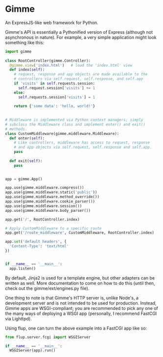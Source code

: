Gimme
=====

An ExpressJS-like web framework for Python.

Gimme's API is essentially a Pythonified version of Express (although
not asynchronous in nature). For example, a very simple application
might look something like this:


```python
import gimme
  
class RootController(gimme.Controller):
  @gimme.view('index.html')   # load the 'index.html' view
  def index(self):
    # request, response and app objects are made available to the
    # controllers via self.request, self.response, and self.app
    if 'visits' in self.requests.session:
      self.request.session['visits'] += 1
    else:
      self.requests.session['visits'] = 1
      
    return {'some data': 'hello, world!'}
    
    
# Middleware is implemented via Python context managers; simply
# subclass the Middleware class and implement enter() and exit()
# methods.
class CustomMiddleware(gimme.middleware.Middleware):
  def enter(self):
    # Like controllers, middleware has access to request, response
    # and app objects via self.request, self.response and self.app.
    pass
    
  def exit(self):
    pass
      

app = gimme.App()

app.use(gimme.middleware.compress())
app.use(gimme.middleware.static('public'))
app.use(gimme.middleware.method_override())
app.use(gimme.middleware.cookie_parser())
app.use(gimme.middleware.session())
app.use(gimme.middleware.body_parser())

app.get('/', RootController.index)

# Apply CustomMiddleware to a specific route
app.get('/route_middleware', CustomMiddleware, RootController.index)

app.set('default headers', {
  'Content-Type': 'text/html'
})


if __name__ == '__main__':
  app.listen()
```

By default, Jinja2 is used for a template engine, but other adapters
can be written as well. More documentation to come on how to do this
(until then, check out the gimme/ext/engines.py file).

One thing to note is that Gimme's HTTP server is, unlike Node's, a
development server and is not intended to be used for production.
Instead, Gimme apps are WSGI-compliant; you are recommended to pick
any one of the many ways of deploying a WSGI app (personally, I
recommend FastCGI via Lighttpd).

Using flup, one can turn the above example into a FastCGI app like so:

```python
from flup.server.fcgi import WSGIServer

if __name__ == '__main__':
  WSGIServer(app).run()
```
